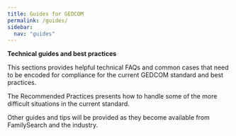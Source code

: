 ```yaml
---
title: Guides for GEDCOM
permalink: /guides/
sidebar:
  nav: "guides"
---
```


**Technical guides and best practices**

This sections provides helpful technical FAQs and common cases that need to be encoded for compliance for the current GEDCOM standard and best practices.

The Recommended Practices presents how to handle some of the more difficult situations in the current standard.

Other guides and tips will be provided as they become available from FamilySearch and the industry.
